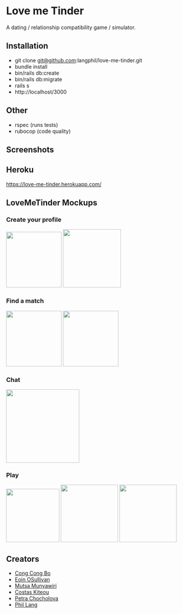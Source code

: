# Love me Tinder
A dating / relationship compatibility game / simulator.

## Installation
* git clone git@github.com:langphil/love-me-tinder.git
* bundle install
* bin/rails db:create
* bin/rails db:migrate
* rails s
* http://localhost/3000

## Other
* rspec (runs tests)
* rubocop (code quality)

## Screenshots

## Heroku

https://love-me-tinder.herokuapp.com/

## LoveMeTinder Mockups

### Create your profile

<p float="left">
  <img src="http://i.imgur.com/53Uo3as.png" width="150"/>
  <img src="http://i.imgur.com/QTSTlxh.png" width="157"/>
</p>

### Find a match

<p float="left">
  <img src="http://i.imgur.com/obxHHXf.png" width="150"/>
  <img src="http://i.imgur.com/VnCODuy.png" width="150"/>
</p>

### Chat
<p float="left">
  <img src="http://i.imgur.com/5z9UoJ4.png" width="198"/>
</p>

### Play
<p float="left">
  <img src="http://i.imgur.com/87yPepM.png" width="144"/>
  <img src="http://i.imgur.com/leOdYXN.png" width="155"/>
  <img src="http://i.imgur.com/LRIGCGd.png" width="155"/>
</p>


## Creators
* [Cong Cong Bo](https://github.com/congcongbo)
* [Eoin OSullivan](https://github.com/EOSullivanBerlin)
* [Mutsa Munyawiri](https://github.com/memunyawiri)
* [Costas Kiteou](https://github.com/ckiteou)
* [Petra Chocholova](https://github.com/petrakh)
* [Phil Lang](https://github.com/langphil)
